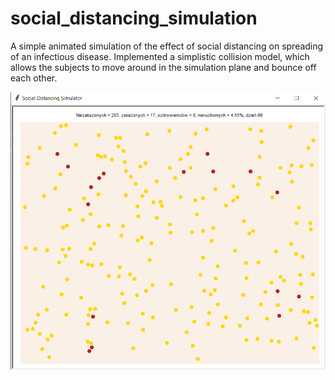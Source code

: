 # social_distancing_simulation

A simple animated simulation of the effect of social distancing on spreading of an infectious disease. Implemented a simplistic collision model, which allows the subjects to move around in the simulation plane and bounce off each other.

![ScreenShot](images/screenshot.png)
